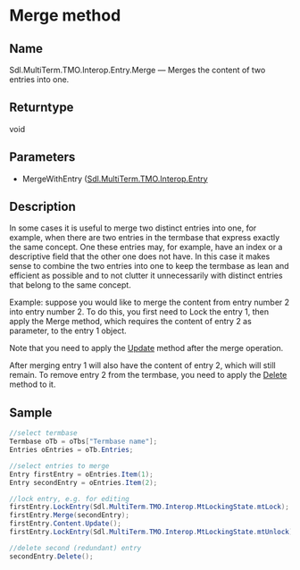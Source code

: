 

# Merge method

## Name

Sdl.MultiTerm.TMO.Interop.Entry.Merge —          Merges the content of two entries into one.

## Returntype
void


## Parameters
* MergeWithEntry ([Sdl.MultiTerm.TMO.Interop.Entry](Sdl.MultiTerm.TMO.Interop.Entry.md)




## Description



In some cases it is useful to merge two distinct entries into one, for example, when there are two entries in the termbase that express exactly the same concept. One these entries may, for example, have an index or a descriptive field that the other one does not have. In this case it makes sense to combine the two entries into one to keep the termbase as lean and efficient as possible and to not clutter it unnecessarily with distinct entries that belong to the same concept.

Example: suppose you would like to merge the content from entry number 2 into entry number 2. To do this, you first need to Lock the entry 1, then apply the Merge method, which requires the content of entry 2 as parameter, to the entry 1 object.

Note that you need to apply the [Update](Sdl.MultiTerm.TMO.Interop.EntryContent.Update.md) method after the merge operation.

After merging entry 1 will also have the content of entry 2, which will still remain. To remove entry 2 from the termbase, you need to apply the [Delete](Sdl.MultiTerm.TMO.Interop.Entry.Delete.md) method to it.



## Sample


```cs
//select termbase
Termbase oTb = oTbs["Termbase name"];
Entries oEntries = oTb.Entries;

//select entries to merge
Entry firstEntry = oEntries.Item(1);
Entry secondEntry = oEntries.Item(2);

//lock entry, e.g. for editing
firstEntry.LockEntry(Sdl.MultiTerm.TMO.Interop.MtLockingState.mtLock);
firstEntry.Merge(secondEntry);
firstEntry.Content.Update();
firstEntry.LockEntry(Sdl.MultiTerm.TMO.Interop.MtLockingState.mtUnlock);

//delete second (redundant) entry
secondEntry.Delete();
```


